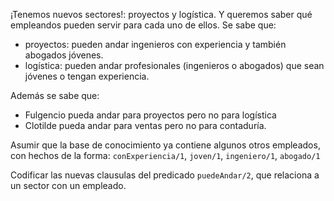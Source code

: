¡Tenemos nuevos sectores!: proyectos y logística. Y queremos saber qué empleandos pueden servir para cada uno de ellos. Se sabe que:

* proyectos: pueden andar ingenieros con experiencia y también abogados jóvenes.
* logística: pueden andar profesionales (ingenieros o abogados) que sean jóvenes o tengan experiencia.

Además se sabe que:

* Fulgencio pueda andar para proyectos pero no para logística
* Clotilde pueda andar para ventas pero no para contaduría.

Asumir que la base de conocimiento ya contiene algunos otros empleados, con hechos de la forma: `conExperiencia/1`, `joven/1`, `ingeniero/1`, `abogado/1`

Codificar las nuevas clausulas del predicado `puedeAndar/2`, que relaciona a un sector con un empleado. 
